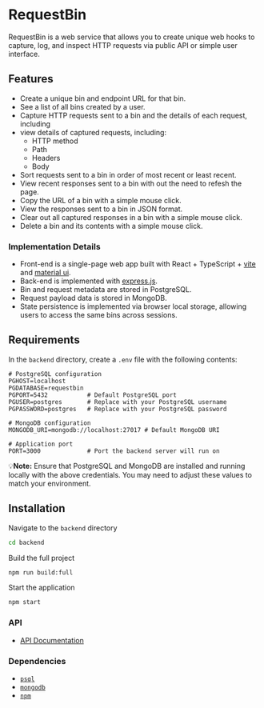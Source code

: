 # RequestBin

RequestBin is a web service that allows you to create unique web hooks to capture, log, and inspect HTTP requests via public API or simple user interface.

## Features

- Create a unique bin and endpoint URL for that bin.
- See a list of all bins created by a user.
- Capture HTTP requests sent to a bin and the details of each request, including 
- view details of captured requests, including:
  - HTTP method
  - Path
  - Headers
  - Body
- Sort requests sent to a bin in order of most recent or least recent.
- View recent responses sent to a bin with out the need to refesh the page. 
- Copy the URL of a bin with a simple mouse click.
- View the responses sent to a bin in JSON format.
- Clear out all captured responses in a bin with a simple mouse click.
- Delete a bin and its contents with a simple mouse click.

### Implementation Details

- Front-end is a single-page web app built with React + TypeScript + [vite](https://vite.dev/) and [material ui](https://mui.com/).
- Back-end is implemented with [express.js](https://expressjs.com/).
- Bin and request metadata are stored in PostgreSQL.
- Request payload data is stored in MongoDB.
- State persistence is implemented via browser local storage, allowing users to access the same bins across sessions.

## Requirements

In the `backend` directory, create a `.env` file with the following contents:

  ```env
  # PostgreSQL configuration
  PGHOST=localhost
  PGDATABASE=requestbin
  PGPORT=5432           # Default PostgreSQL port
  PGUSER=postgres       # Replace with your PostgreSQL username
  PGPASSWORD=postgres   # Replace with your PostgreSQL password

  # MongoDB configuration
  MONGODB_URI=mongodb://localhost:27017 # Default MongoDB URI

  # Application port
  PORT=3000             # Port the backend server will run on
  ```

💡**Note:** Ensure that PostgreSQL and MongoDB are installed and running locally with the above credentials. You may need to adjust these values to match your environment.

## Installation

Navigate to the `backend` directory

```bash
cd backend
```

Build the full project

```bash
npm run build:full
```

Start the application

```bash
npm start
```

### API

- [API Documentation](https://github.com/dom-and-the-night-owls/requestbin/wiki/API-Documentation)
  
### Dependencies

- [`psql`](https://www.postgresql.org/download/)
- [`mongodb`](https://www.mongodb.com/docs/manual/administration/install-community/)
- [`npm`](https://github.com/npm/cli)
